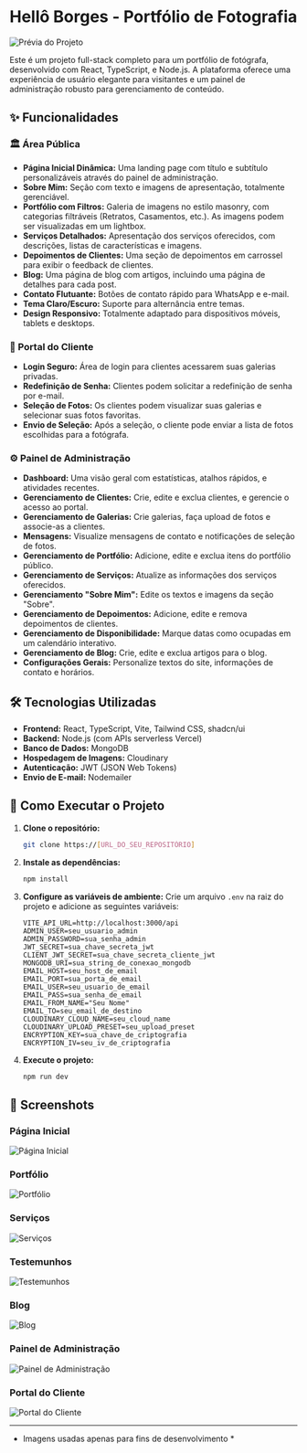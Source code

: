 # Hellô Borges - Portfólio de Fotografia

![Prévia do Projeto](https://imgur.com/G4IpUf5.png)

Este é um projeto full-stack completo para um portfólio de fotógrafa, desenvolvido com React, TypeScript, e Node.js. A plataforma oferece uma experiência de usuário elegante para visitantes e um painel de administração robusto para gerenciamento de conteúdo.

## ✨ Funcionalidades

### 🏛️ Área Pública

-   **Página Inicial Dinâmica:** Uma landing page com título e subtítulo personalizáveis através do painel de administração.
-   **Sobre Mim:** Seção com texto e imagens de apresentação, totalmente gerenciável.
-   **Portfólio com Filtros:** Galeria de imagens no estilo masonry, com categorias filtráveis (Retratos, Casamentos, etc.). As imagens podem ser visualizadas em um lightbox.
-   **Serviços Detalhados:** Apresentação dos serviços oferecidos, com descrições, listas de características e imagens.
-   **Depoimentos de Clientes:** Uma seção de depoimentos em carrossel para exibir o feedback de clientes.
-   **Blog:** Uma página de blog com artigos, incluindo uma página de detalhes para cada post.
-   **Contato Flutuante:** Botões de contato rápido para WhatsApp e e-mail.
-   **Tema Claro/Escuro:** Suporte para alternância entre temas.
-   **Design Responsivo:** Totalmente adaptado para dispositivos móveis, tablets e desktops.

### 🔐 Portal do Cliente

-   **Login Seguro:** Área de login para clientes acessarem suas galerias privadas.
-   **Redefinição de Senha:** Clientes podem solicitar a redefinição de senha por e-mail.
-   **Seleção de Fotos:** Os clientes podem visualizar suas galerias e selecionar suas fotos favoritas.
-   **Envio de Seleção:** Após a seleção, o cliente pode enviar a lista de fotos escolhidas para a fotógrafa.

### ⚙️ Painel de Administração

-   **Dashboard:** Uma visão geral com estatísticas, atalhos rápidos, e atividades recentes.
-   **Gerenciamento de Clientes:** Crie, edite e exclua clientes, e gerencie o acesso ao portal.
-   **Gerenciamento de Galerias:** Crie galerias, faça upload de fotos e associe-as a clientes.
-   **Mensagens:** Visualize mensagens de contato e notificações de seleção de fotos.
-   **Gerenciamento de Portfólio:** Adicione, edite e exclua itens do portfólio público.
-   **Gerenciamento de Serviços:** Atualize as informações dos serviços oferecidos.
-   **Gerenciamento "Sobre Mim":** Edite os textos e imagens da seção "Sobre".
-   **Gerenciamento de Depoimentos:** Adicione, edite e remova depoimentos de clientes.
-   **Gerenciamento de Disponibilidade:** Marque datas como ocupadas em um calendário interativo.
-   **Gerenciamento de Blog:** Crie, edite e exclua artigos para o blog.
-   **Configurações Gerais:** Personalize textos do site, informações de contato e horários.

## 🛠️ Tecnologias Utilizadas

-   **Frontend:** React, TypeScript, Vite, Tailwind CSS, shadcn/ui
-   **Backend:** Node.js (com APIs serverless Vercel)
-   **Banco de Dados:** MongoDB
-   **Hospedagem de Imagens:** Cloudinary
-   **Autenticação:** JWT (JSON Web Tokens)
-   **Envio de E-mail:** Nodemailer

## 🚀 Como Executar o Projeto

1.  **Clone o repositório:**
    ```bash
    git clone https://[URL_DO_SEU_REPOSITÓRIO]
    ```
2.  **Instale as dependências:**
    ```bash
    npm install
    ```
3.  **Configure as variáveis de ambiente:**
    Crie um arquivo `.env` na raiz do projeto e adicione as seguintes variáveis:

    ```env
    VITE_API_URL=http://localhost:3000/api
    ADMIN_USER=seu_usuario_admin
    ADMIN_PASSWORD=sua_senha_admin
    JWT_SECRET=sua_chave_secreta_jwt
    CLIENT_JWT_SECRET=sua_chave_secreta_cliente_jwt
    MONGODB_URI=sua_string_de_conexao_mongodb
    EMAIL_HOST=seu_host_de_email
    EMAIL_PORT=sua_porta_de_email
    EMAIL_USER=seu_usuario_de_email
    EMAIL_PASS=sua_senha_de_email
    EMAIL_FROM_NAME="Seu Nome"
    EMAIL_TO=seu_email_de_destino
    CLOUDINARY_CLOUD_NAME=seu_cloud_name
    CLOUDINARY_UPLOAD_PRESET=seu_upload_preset
    ENCRYPTION_KEY=sua_chave_de_criptografia
    ENCRYPTION_IV=seu_iv_de_criptografia
    ```

4.  **Execute o projeto:**
    ```bash
    npm run dev
    ```

## 📸 Screenshots

### Página Inicial
![Página Inicial](https://imgur.com/9LxRrNd.png)

### Portfólio
![Portfólio](https://imgur.com/u8uMXRW.png)

### Serviços
![Serviços](https://imgur.com/x2EC5XI.png)

### Testemunhos
![Testemunhos](https://imgur.com/444r7sZ.png)

### Blog
![Blog](https://imgur.com/z7r49sa.png)

### Painel de Administração
![Painel de Administração](https://imgur.com/HnSqn4c.png)

### Portal do Cliente
![Portal do Cliente](https://imgur.com/NYkkAsT.png)

---

* Imagens usadas apenas para fins de desenvolvimento *
